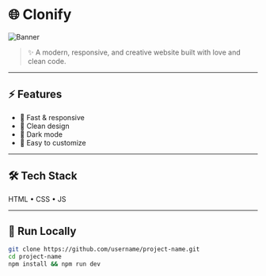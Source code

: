 # 🌐 Clonify

![Banner](https://media3.giphy.com/media/v1.Y2lkPTc5MGI3NjExYWxqNXE4OHo4bmFqMGdmanFlemowaXdmeXdycDhyc3ltdzk2MHV0cCZlcD12MV9pbnRlcm5hbF9naWZfYnlfaWQmY3Q9Zw/TlK63EA6F1qRb7lll6M/giphy.gif)

> ✨ A modern, responsive, and creative website built with love and clean code.

---

## ⚡ Features
- 🚀 Fast & responsive  
- 🎨 Clean design  
- 🌙 Dark mode
- 🔧 Easy to customize  

---

## 🛠️ Tech Stack
HTML • CSS • JS

---

## 🚀 Run Locally
```bash
git clone https://github.com/username/project-name.git
cd project-name
npm install && npm run dev
